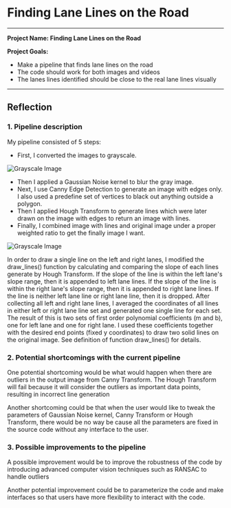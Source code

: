 # **Finding Lane Lines on the Road** 

---

**Project Name: Finding Lane Lines on the Road**

**Project Goals:**
* Make a pipeline that finds lane lines on the road
* The code should work for both images and videos
* The lanes lines identified should be close to the real lane lines visually

[//]: # (Image References)

[image1]: ./examples/grayscale.jpg "Grayscale"
[image2]: ./examples/laneLines_thirdPass.jpg "Final"

---

## Reflection

### 1. Pipeline description

My pipeline consisted of 5 steps:
 - First, I converted the images to grayscale.
 
 ![Grayscale Image][image1]
 
 - Then I applied a Gaussian Noise kernel to blur the gray image.
 - Next, I use Canny Edge Detection to generate an image with edges only. I also used a predefine set of vertices to black out anything outside a polygon.
 - Then I applied Hough Transform to generate lines which were later drawn on the image with edges to return an image with lines.
 - Finally, I combined image with lines and original image under a proper weighted ratio to get the finally image I want.
 
 ![Grayscale Image][image2]
 
In order to draw a single line on the left and right lanes, I modified the draw_lines() function by calculating and comparing the slope of each lines generate by Hough Transform. If the slope of the line is within the left lane's slope range, then it is appended to left lane lines. If the slope of the line is within the right lane's slope range, then it is appended to right lane lines. If the line is neither left lane line or right lane line, then it is dropped. After collecting all left and right lane lines, I averaged the coordinates of all lines in either left or right lane line set and generated one single line for each set. The result of this is two sets of first order polynomial coefficients (m and b), one for left lane and one for right lane. I used these coefficients together with the desired end points (fixed y coordinates) to draw two solid lines on the original image. See definition of function draw_lines() for details.

### 2. Potential shortcomings with the current pipeline

One potential shortcoming would be what would happen when there are outliers in the output image from Canny Transform. The Hough Transform will fail because it will consider the outliers as important data points, resulting in incorrect line generation

Another shortcoming could be that when the user would like to tweak the parameters of Gaussian Noise kernel, Canny Transform or Hough Transform, there would be no way be cause all the parameters are fixed in the source code without any interface to the user.


### 3. Possible improvements to the pipeline

A possible improvement would be to improve the robustness of the code by introducing advanced computer vision techniques such as RANSAC to handle outliers

Another potential improvement could be to parameterize the code and make interfaces so that users have more flexibility to interact with the code.
